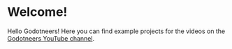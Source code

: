 # Welcome!

Hello Godotneers! Here you can find example projects for the videos on the [Godotneers YouTube channel](https://www.youtube.com/@godotneers). 

